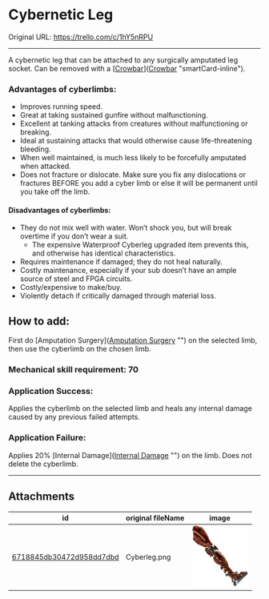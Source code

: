 # Cybernetic Leg

Original URL: https://trello.com/c/1hY5nRPU

---

A cybernetic leg that can be attached to any surgically amputated leg socket. Can be removed with a [[Crowbar](Crowbar.md)]([Crowbar](Crowbar.md) "smartCard-inline").

### Advantages of cyberlimbs:

- Improves running speed.
- Great at taking sustained gunfire without malfunctioning.
- Excellent at tanking attacks from creatures without malfunctioning or breaking.
- Ideal at sustaining attacks that would otherwise cause life-threatening bleeding.
- When well maintained, is much less likely to be forcefully amputated when attacked.
- Does not fracture or dislocate. Make sure you fix any dislocations or fractures BEFORE you add a cyber limb or else it will be permanent until you take off the limb.

#### Disadvantages of cyberlimbs:

- They do not mix well with water. Won’t shock you, but will break  overtime if you don’t wear a suit.
  - The expensive Waterproof Cyberleg upgraded item prevents this, and otherwise has identical characteristics.
- Requires maintenance if damaged; they do not heal naturally.
- Costly maintenance, especially if your sub doesn’t have an ample source of steel and FPGA circuits.
- Costly/expensive to make/buy.
- Violently detach if critically damaged through material loss.

## How to add:

First do [Amputation Surgery]([Amputation Surgery](../Procedures/Amputation%20Surgery.md) "‌") on the selected limb, then use the cyberlimb on the chosen limb.

### Mechanical skill requirement: 70

### Application Success:

Applies the cyberlimb on the selected limb and heals any internal damage caused by any previous failed attempts.

### Application Failure:

Applies 20% [Internal Damage]([Internal Damage](../Any%20bodypart/archived/Internal%20Damage.md) "‌") on the limb. Does not delete the cyberlimb.

---

## Attachments

id | original fileName | image
---|---|---
[6718845db30472d958dd7dbd](./Cybernetic%20Leg%20-%20Attachments/6718845db30472d958dd7dbd.png) | Cyberleg.png | ![Cyberleg.png\|200](./Cybernetic%20Leg%20-%20Attachments/6718845db30472d958dd7dbd.png)